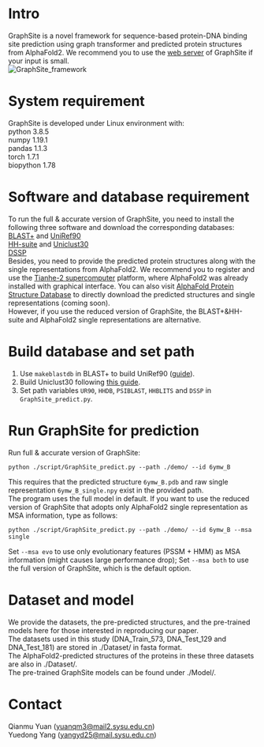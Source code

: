 # Intro  
GraphSite is a novel framework for sequence-based protein-DNA binding site prediction using graph transformer and predicted protein structures from AlphaFold2. We recommend you to use the [web server](https://biomed.nscc-gz.cn/apps/GraphSite) of GraphSite if your input is small.  
![GraphSite_framework](https://github.com/biomed-AI/GraphSite/blob/master/IMG/GraphSite_framework.png)   

# System requirement  
GraphSite is developed under Linux environment with:  
python  3.8.5  
numpy  1.19.1  
pandas  1.1.3  
torch  1.7.1  
biopython  1.78  

# Software and database requirement  
To run the full & accurate version of GraphSite, you need to install the following three software and download the corresponding databases:  
[BLAST+](https://ftp.ncbi.nlm.nih.gov/blast/executables/blast+/LATEST/) and [UniRef90](https://www.uniprot.org/downloads)  
[HH-suite](https://github.com/soedinglab/hh-suite) and [Uniclust30](https://uniclust.mmseqs.com/)  
[DSSP](https://github.com/cmbi/dssp)  
Besides, you need to provide the predicted protein structures along with the single representations from AlphaFold2. We recommend you to register and use the [Tianhe-2 supercomputer](https://starlight.nscc-gz.cn) platform, where AlphaFold2 was already installed with graphical interface. You can also visit [AlphaFold Protein Structure Database](https://alphafold.ebi.ac.uk/) to directly download the predicted structures and single representations (coming soon).  
However, if you use the reduced version of GraphSite, the BLAST+&HH-suite and AlphaFold2 single representations are alternative.  

# Build database and set path  
1. Use `makeblastdb` in BLAST+ to build UniRef90 ([guide](https://www.ncbi.nlm.nih.gov/books/NBK569841/)).  
2. Build Uniclust30 following [this guide](https://github.com/soedinglab/uniclust-pipeline).  
3. Set path variables `UR90`, `HHDB`, `PSIBLAST`, `HHBLITS` and `DSSP` in `GraphSite_predict.py`.  

# Run GraphSite for prediction  
Run full & accurate version of GraphSite:  
```
python ./script/GraphSite_predict.py --path ./demo/ --id 6ymw_B
```
This requires that the predicted structure `6ymw_B.pdb` and raw single representation `6ymw_B_single.npy` exist in the provided path.  
The program uses the full model in default. If you want to use the reduced version of GraphSite that adopts only AlphaFold2 single representation as MSA information, type as follows:  
```
python ./script/GraphSite_predict.py --path ./demo/ --id 6ymw_B --msa single
```
Set `--msa evo` to use only evolutionary features (PSSM + HMM) as MSA information (might causes large performance drop); Set `--msa both` to use the full version of GraphSite, which is the default option.  

# Dataset and model  
We provide the datasets, the pre-predicted structures, and the pre-trained models here for those interested in reproducing our paper.  
The datasets used in this study (DNA_Train_573, DNA_Test_129 and DNA_Test_181) are stored in ./Dataset/ in fasta format.  
The AlphaFold2-predicted structures of the proteins in these three datasets are also in ./Dataset/.  
The pre-trained GraphSite models can be found under ./Model/.  

# Contact  
Qianmu Yuan (yuanqm3@mail2.sysu.edu.cn)  
Yuedong Yang (yangyd25@mail.sysu.edu.cn)
